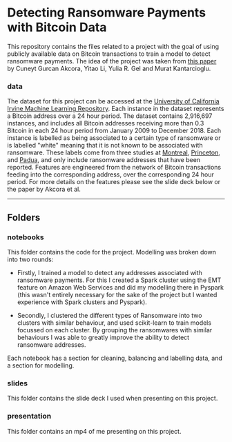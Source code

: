 # Detecting Ransomware Payments with Bitcoin Data
This repository contains the files related to a project with the goal of using publicly available data on Bitcoin transactions to train a model to detect ransomware payments. The idea of the project was taken from [this paper](https://arxiv.org/abs/1906.07852) by Cuneyt Gurcan Akcora, Yitao Li, Yulia R. Gel and Murat Kantarcioglu.

### data
The dataset for this project can be accessed at the [University of California Irvine Machine Learning Repository](https://archive.ics.uci.edu/ml/datasets/BitcoinHeistRansomwareAddressDataset). Each instance in the dataset represents a Bitcoin address over a 24 hour period. The dataset contains 2,916,697 instances, and includes all Bitcoin addresses receiving more than 0.3 Bitcoin in each 24 hour period from January 2009 to December 2018. Each instance is labelled as being associated to a certain type of ransomware or is labelled "white" meaning that it is not known to be associated with ransomware. These labels come from three studies at [Montreal](https://arxiv.org/pdf/1804.01341.pdf), [Princeton](https://nyuscholars.nyu.edu/en/publications/tracking-ransomware-end-to-end), and [Padua](https://arxiv.org/pdf/1804.04080.pdf), and only include ransomware addresses that have been reported. Features are engineered from the network of Bitcoin transactions feeding into the corresponding address, over the corresponding 24 hour period. For more details on the features please see the slide deck below or the paper by Akcora et al.

---
## Folders
### notebooks
This folder contains the code for the project. Modelling was broken down into two rounds:

- Firstly, I trained a model to detect any addresses associated with ransomware payments. For this I created a Spark cluster using the EMT feature on Amazon Web Services and did my modelling there in Pyspark (this wasn't entirely necessary for the sake of the project but I wanted experience with Spark clusters and Pyspark). 

- Secondly, I clustered the different types of Ransomware into two clusters with similar behaviour, and used scikit-learn to train models focussed on each cluster. By grouping the ransomwares with similar behaviours I was able to greatly improve the ability to detect ransomware addresses.

Each notebook has a section for cleaning, balancing and labelling data, and a section for modelling.


### slides
This folder contains the slide deck I used when presenting on this project.


### presentation
This folder contains an mp4 of me presenting on this project.
